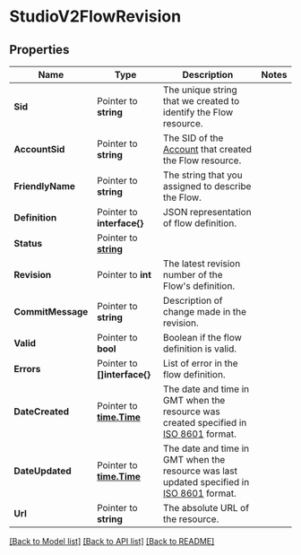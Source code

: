 # StudioV2FlowRevision

## Properties

Name | Type | Description | Notes
------------ | ------------- | ------------- | -------------
**Sid** | Pointer to **string** | The unique string that we created to identify the Flow resource. |
**AccountSid** | Pointer to **string** | The SID of the [Account](https://www.twilio.com/docs/iam/api/account) that created the Flow resource. |
**FriendlyName** | Pointer to **string** | The string that you assigned to describe the Flow. |
**Definition** | Pointer to **interface{}** | JSON representation of flow definition. |
**Status** | Pointer to [**string**](FlowRevisionEnumStatus.md) |  |
**Revision** | Pointer to **int** | The latest revision number of the Flow's definition. |
**CommitMessage** | Pointer to **string** | Description of change made in the revision. |
**Valid** | Pointer to **bool** | Boolean if the flow definition is valid. |
**Errors** | Pointer to **[]interface{}** | List of error in the flow definition. |
**DateCreated** | Pointer to [**time.Time**](time.Time.md) | The date and time in GMT when the resource was created specified in [ISO 8601](https://en.wikipedia.org/wiki/ISO_8601) format. |
**DateUpdated** | Pointer to [**time.Time**](time.Time.md) | The date and time in GMT when the resource was last updated specified in [ISO 8601](https://en.wikipedia.org/wiki/ISO_8601) format. |
**Url** | Pointer to **string** | The absolute URL of the resource. |

[[Back to Model list]](../README.md#documentation-for-models) [[Back to API list]](../README.md#documentation-for-api-endpoints) [[Back to README]](../README.md)


